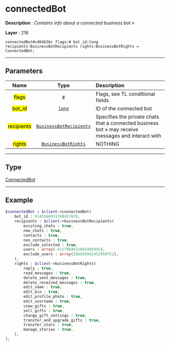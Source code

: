 # connectedBot

**Description** : *Contains info about a connected business bot &raquo;*

**Layer** : 216

```tl
connectedBot#cd64636c flags:# bot_id:long recipients:BusinessBotRecipients rights:BusinessBotRights = ConnectedBot;
```

---

## Parameters

| Name | Type | Description |
| :---: | :---: | :--- |
| <mark>flags</mark> | [`#`](type/#) | Flags, see TL conditional fields |
| <mark>bot_id</mark> | [`long`](type/long) | ID of the connected bot |
| <mark>recipients</mark> | [`BusinessBotRecipients`](type/BusinessBotRecipients) | Specifies the private chats that a connected business bot » may receive messages and interact with |
| <mark>rights</mark> | [`BusinessBotRights`](type/BusinessBotRights) | NOTHING |

---

## Type

[ConnectedBot](type/ConnectedBot)

---

## Example

```php
$connectedBot = $client->connectedBot(
	bot_id : 9145566931748457670,
	recipients : $client->businessBotRecipients(
		existing_chats : true,
		new_chats : true,
		contacts : true,
		non_contacts : true,
		exclude_selected : true,
		users : array(-4127904632092995955),
		exclude_users : array(186569931452958751),
	),
	rights : $client->businessBotRights(
		reply : true,
		read_messages : true,
		delete_sent_messages : true,
		delete_received_messages : true,
		edit_name : true,
		edit_bio : true,
		edit_profile_photo : true,
		edit_username : true,
		view_gifts : true,
		sell_gifts : true,
		change_gift_settings : true,
		transfer_and_upgrade_gifts : true,
		transfer_stars : true,
		manage_stories : true,
	),
);
```